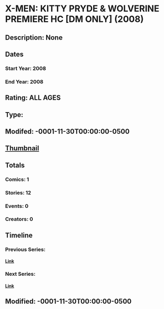 # X-MEN: KITTY PRYDE & WOLVERINE PREMIERE HC [DM ONLY] (2008)
## Description: None
## Dates
### Start Year: 2008
### End Year: 2008
## Rating: ALL AGES
## Type: 
## Modifed: -0001-11-30T00:00:00-0500
## [Thumbnail](http://i.annihil.us/u/prod/marvel/i/mg/7/50/4c365dc98c587.jpg)
## Totals
### Comics: 1
### Stories: 12
### Events: 0
### Creators: 0
## Timeline
### Previous Series: 
#### [Link]()
### Next Series: 
#### [Link]()
## Modified: -0001-11-30T00:00:00-0500